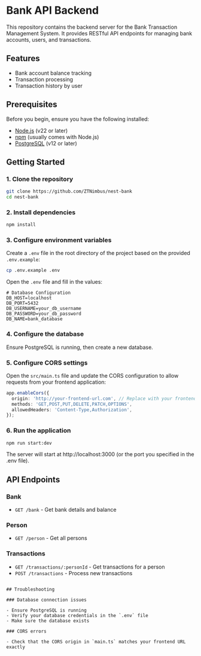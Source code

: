 # Bank API Backend

This repository contains the backend server for the Bank Transaction Management System. It provides RESTful API endpoints for managing bank accounts, users, and transactions.

## Features

- Bank account balance tracking
- Transaction processing
- Transaction history by user

## Prerequisites

Before you begin, ensure you have the following installed:

- [Node.js](https://nodejs.org/) (v22 or later)
- [npm](https://www.npmjs.com/) (usually comes with Node.js)
- [PostgreSQL](https://www.postgresql.org/) (v12 or later)

## Getting Started

### 1. Clone the repository

```bash
git clone https://github.com/ZTNimbus/nest-bank
cd nest-bank
```

### 2. Install dependencies

```bash
npm install
```

### 3. Configure environment variables

Create a `.env` file in the root directory of the project based on the provided `.env.example`:

```bash
cp .env.example .env
```

Open the `.env` file and fill in the values:

```
# Database Configuration
DB_HOST=localhost
DB_PORT=5432
DB_USERNAME=your_db_username
DB_PASSWORD=your_db_password
DB_NAME=bank_database
```

### 4. Configure the database

Ensure PostgreSQL is running, then create a new database.

### 5. Configure CORS settings

Open the `src/main.ts` file and update the CORS configuration to allow requests from your frontend application:

```typescript
app.enableCors({
  origin: 'http://your-frontend-url.com', // Replace with your frontend URL
  methods: 'GET,POST,PUT,DELETE,PATCH,OPTIONS',
  allowedHeaders: 'Content-Type,Authorization',
});
```

### 6. Run the application

```bash
npm run start:dev
```

The server will start at http://localhost:3000 (or the port you specified in the .env file).

## API Endpoints

### Bank

- `GET /bank` - Get bank details and balance

### Person

- `GET /person` - Get all persons

### Transactions

- `GET /transactions/:personId` - Get transactions for a person
- `POST /transactions` - Process new transactions

```

## Troubleshooting

### Database connection issues

- Ensure PostgreSQL is running
- Verify your database credentials in the `.env` file
- Make sure the database exists

### CORS errors

- Check that the CORS origin in `main.ts` matches your frontend URL exactly
```

